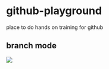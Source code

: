 # github-playground
place to do hands on training for github
## branch mode
![](http://i.imgur.com/lHt0HEL.png)
